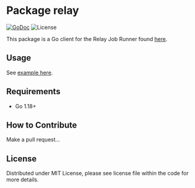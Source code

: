# Package relay
[![GoDoc](https://godoc.org/github.com/go-playground/relay-client-go?status.svg)](https://pkg.go.dev/github.com/go-playground/relay-client-go)
![License](https://img.shields.io/dub/l/vibe-d.svg)

This package is a Go client for the Relay Job Runner found [here](https://github.com/rust-playground/relay-rs).

Usage
------
See [example here](/_examples).

Requirements
------------
- Go 1.18+

How to Contribute
------

Make a pull request...

License
-------
Distributed under MIT License, please see license file within the code for more details.